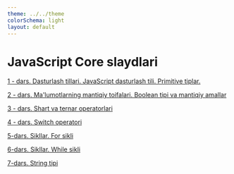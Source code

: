 ```yaml
---
theme: ../../theme
colorSchema: light
layout: default
---
```


# JavaScript Core slaydlari

<a href="/lesson-1">1 - dars. Dasturlash tillari. JavaScript dasturlash tili. Primitive tiplar.</a>

<a href="/lesson-2">2 - dars. Ma'lumotlarning mantiqiy toifalari. Boolean tipi va mantiqiy amallar</a>

<a href="/lesson-3">3 - dars. Shart va ternar operatorlari</a>

<a href="/lesson-4">4 - dars. Switch operatori</a>

<a href="/lesson-5">5-dars. Sikllar. For sikli</a>

<a href="/lesson-6">6-dars. Sikllar. While sikli</a>

<a href="/lesson-6">7-dars. String tipi</a>
